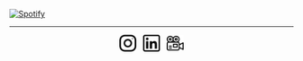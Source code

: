 [![Spotify](https://novatorem.othub.vercel.app/api/spotify)](https://open.spotify.com/user/othbak)
<br/> <hr/>
<p align='center'>
    <a href="https://instagram.com/othbak"><img height="30" alt="Instagram" src="https://github.com/othub/othub/blob/main/icons/instagram.png?raw=true"></a>&nbsp;&nbsp;
    <a href="https://www.linkedin.com/in/othbak/"><img height="30" alt ="Linkedin" src="https://github.com/othub/othub/blob/main/icons/linkedin.png?raw=true"></a>&nbsp;&nbsp;
    <a href="https://letterboxd.com/maybeoth"><img height="30" alt="Letterboxd" src="https://github.com/othub/othub/blob/main/icons/letterboxd.png?raw=true"></a>
</p>
